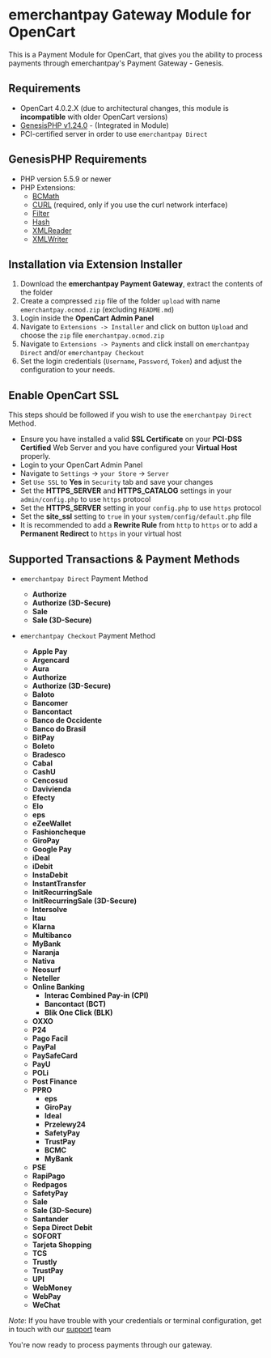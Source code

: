 emerchantpay Gateway Module for OpenCart
========================================

This is a Payment Module for OpenCart, that gives you the ability to process payments through emerchantpay's Payment Gateway - Genesis.

Requirements
------------

* OpenCart 4.0.2.X (due to architectural changes, this module is __incompatible__ with older OpenCart versions)
* [GenesisPHP v1.24.0](https://github.com/GenesisGateway/genesis_php/tree/1.24.0) - (Integrated in Module)
* PCI-certified server in order to use ```emerchantpay Direct```

GenesisPHP Requirements
------------

* PHP version 5.5.9 or newer
* PHP Extensions:
    * [BCMath](https://php.net/bcmath)
    * [CURL](https://php.net/curl) (required, only if you use the curl network interface)
    * [Filter](https://php.net/filter)
    * [Hash](https://php.net/hash)
    * [XMLReader](https://php.net/xmlreader)
    * [XMLWriter](https://php.net/xmlwriter)

Installation via Extension Installer
------------
1.	Download the __emerchantpay Payment Gateway__, extract the contents of the folder
2.	Create a compressed ```zip``` file of the folder ```upload``` with name ```emerchantpay.ocmod.zip``` (excluding ```README.md```)
3.	Login inside the __OpenCart Admin Panel__
4.	Navigate to ```Extensions -> Installer``` and click on button ```Upload``` and choose the ```zip``` file ```emerchantpay.ocmod.zip```
5.	Navigate to ```Extensions -> Payments``` and click install on ```emerchantpay Direct``` and/or ```emerchantpay Checkout```
6.	Set the login credentials (```Username```, ```Password```, ```Token```) and adjust the configuration to your needs.

Enable OpenCart SSL
------------
This steps should be followed if you wish to use the ```emerchantpay Direct``` Method.

* Ensure you have installed a valid __SSL Certificate__ on your __PCI-DSS Certified__ Web Server and you have configured your __Virtual Host__ properly.
* Login to your OpenCart Admin Panel
* Navigate to ```Settings``` -> ```your Store``` -> ```Server```
* Set ```Use SSL``` to __Yes__ in ```Security``` tab and save your changes
* Set the __HTTPS_SERVER__ and __HTTPS_CATALOG__ settings in your ```admin/config.php``` to use ```https``` protocol
* Set the __HTTPS_SERVER__ setting in your ```config.php``` to use ```https``` protocol
* Set the __site_ssl__ setting to ```true``` in your ```system/config/default.php``` file
* It is recommended to add a __Rewrite Rule__ from ```http``` to ```https``` or to add a __Permanent Redirect__ to ```https``` in your virtual host

Supported Transactions & Payment Methods
---------------------
* ```emerchantpay Direct``` Payment Method
  * __Authorize__
  * __Authorize (3D-Secure)__
  * __Sale__
  * __Sale (3D-Secure)__

* ```emerchantpay Checkout``` Payment Method
  * __Apple Pay__ 
  * __Argencard__
  * __Aura__
  * __Authorize__
  * __Authorize (3D-Secure)__
  * __Baloto__
  * __Bancomer__
  * __Bancontact__
  * __Banco de Occidente__
  * __Banco do Brasil__
  * __BitPay__
  * __Boleto__
  * __Bradesco__
  * __Cabal__
  * __CashU__
  * __Cencosud__
  * __Davivienda__
  * __Efecty__
  * __Elo__
  * __eps__
  * __eZeeWallet__
  * __Fashioncheque__
  * __GiroPay__
  * __Google Pay__
  * __iDeal__
  * __iDebit__
  * __InstaDebit__
  * __InstantTransfer__
  * __InitRecurringSale__
  * __InitRecurringSale (3D-Secure)__
  * __Intersolve__
  * __Itau__
  * __Klarna__
  * __Multibanco__
  * __MyBank__
  * __Naranja__
  * __Nativa__
  * __Neosurf__
  * __Neteller__
  * __Online Banking__
    * __Interac Combined Pay-in (CPI)__ 
    * __Bancontact (BCT)__ 
    * __Blik One Click (BLK)__
  * __OXXO__
  * __P24__
  * __Pago Facil__
  * __PayPal__
  * __PaySafeCard__
  * __PayU__
  * __POLi__
  * __Post Finance__
  * __PPRO__
    * __eps__
    * __GiroPay__
    * __Ideal__
    * __Przelewy24__
    * __SafetyPay__
    * __TrustPay__
    * __BCMC__
    * __MyBank__
  * __PSE__
  * __RapiPago__
  * __Redpagos__
  * __SafetyPay__
  * __Sale__
  * __Sale (3D-Secure)__
  * __Santander__
  * __Sepa Direct Debit__
  * __SOFORT__
  * __Tarjeta Shopping__
  * __TCS__
  * __Trustly__
  * __TrustPay__
  * __UPI__
  * __WebMoney__
  * __WebPay__
  * __WeChat__

_Note_: If you have trouble with your credentials or terminal configuration, get in touch with our [support] team

You're now ready to process payments through our gateway.

[support]: mailto:tech-support@emerchantpay.net
